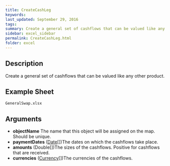 ```yaml
---
title: CreateCashLeg
keywords:
last_updated: September 29, 2016
tags:
summary: Create a general set of cashflows that can be valued like any other product.
sidebar: excel_sidebar
permalink: CreateCashLeg.html
folder: excel
---
```


## Description
Create a general set of cashflows that can be valued like any other product.

<!--HUMAN EDIT START-->

<!--## Details-->

<!--HUMAN EDIT END-->

## Example Sheet

    GeneralSwap.xlsx

## Arguments

* **objectName** The name that this object will be assigned on the map. Should be unique.
* **paymentDates** ([Date](Date.html)[])The dates on which the cashflows take place.
* **amounts** (Double[])The sizes of the cashflows.  Positive for cashflows that are received.
* **currencies** ([Currency](Currency.html)[])The currencies of the cashflows.

<!--HUMAN EDIT START-->

<!--## Validation-->

<!--HUMAN EDIT END-->

